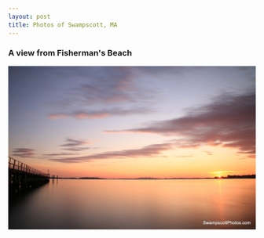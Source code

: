 ```yaml
---
layout: post
title: Photos of Swampscott, MA
---
```


### A view from Fisherman's Beach
![A view from Fisherman's Beach](img/fisherman-beach.jpg)
